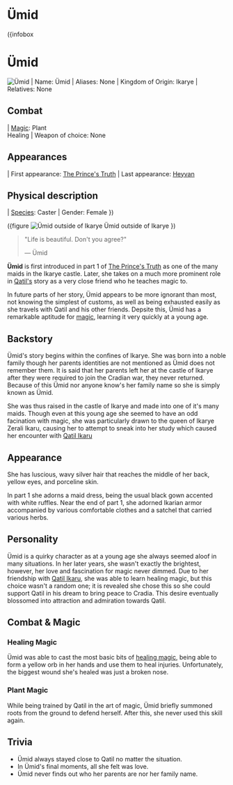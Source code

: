 # Ümid

({infobox
# Ümid
![Ümid](backend/images/ümid-1.png)
| Name: Ümid
| Aliases: None
| Kingdom of Origin: Ikarye
| Relatives: None
## Combat
| [Magic](?entry=magic): Plant <br> Healing
| Weapon of choice: None
## Appearances
| First appearance: [The Prince's Truth](?entry=the-prince's-truth)
| Last appearance: [Heyvan](?entry=heyvan-(book))
## Physical description
| [Species](?entry=species): Caster
| Gender: Female
})

({figure
![Ümid outside of Ikarye](backend/images/ümid-2.png)
Ümid outside of Ikarye
})

> "Life is beautiful. Don't you agree?"
>
> ― Ümid

**Ümid** is first introduced in part 1 of [The Prince's Truth](?entry=the-prince's-truth) as one of the many maids in the Ikarye castle. Later, she takes on a much more prominent role in [Qatil's](?entry=qatil-ikaru) story as a very close friend who he teaches magic to.

In future parts of her story, Ümid appears to be more ignorant than most, not knowing the simplest of customs, as well as being exhausted easily as she travels with Qatil and his other friends. Depsite this, Ümid has a remarkable aptitude for [magic](?entry=magic), learning it very quickly at a young age.

## Backstory

Ümid's story begins within the confines of Ikarye. She was born into a noble family though her parents identities are not mentioned as Ümid does not remember them. It is said that her parents left her at the castle of Ikarye after they were required to join the Cradian war, they never returned. Because of this Ümid nor anyone know's her family name so she is simply known as Ümid.

She was thus raised in the castle of Ikarye and made into one of it's many maids. Though even at this young age she seemed to have an odd facination with magic, she was particularly drawn to the queen of Ikarye Zerali Ikaru, causing her to attempt to sneak into her study which caused her encounter with [Qatil Ikaru](?entry=qatil-ikaru)

## Appearance

She has luscious, wavy silver hair that reaches the middle of her back, yellow eyes, and porceline skin.

In part 1 she adorns a maid dress, being the usual black gown accented with white ruffles. Near the end of part 1, she adorned Ikarian armor accompanied by various comfortable clothes and a satchel that carried various herbs.

## Personality

Ümid is a quirky character as at a young age she always seemed aloof in many situations. In her later years, she wasn't exactly the brightest, however, her love and fascination for magic never dimmed. Due to her friendship with [Qatil Ikaru](?entry=qatil-ikaru), she was able to learn healing magic, but this choice wasn't a random one; it is revealed she chose this so she could support Qatil in his dream to bring peace to Cradia. This desire eventually blossomed into attraction and admiration towards Qatil.

## Combat & Magic

### Healing Magic

Ümid was able to cast the most basic bits of [healing magic](?entry=magic), being able to form a yellow orb in her hands and use them to heal injuries. Unfortunately, the biggest wound she's healed was just a broken nose.

### Plant Magic

While being trained by Qatil in the art of magic, Ümid briefly summoned roots from the ground to defend herself. After this, she never used this skill again.

## Trivia

* Ümid always stayed close to Qatil no matter the situation.
* In Ümid's final moments, all she felt was love.
* Ümid never finds out who her parents are nor her family name.